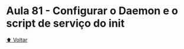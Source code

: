 
# Aula 81 - Configurar o Daemon e o script de serviço do init

[:arrow_up: Voltar](https://github.com/Geofisicando/C-orientado-a-testes#%C3%ADndice)
